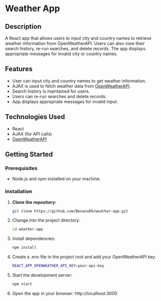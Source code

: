 # Weather App

## Description

A React app that allows users to input city and country names to retrieve weather information from OpenWeatherAPI. Users can also view their search history, re-run searches, and delete records. The app displays appropriate messages for invalid city or country names.

## Features

- User can input city and country names to get weather information.
- AJAX is used to fetch weather data from [OpenWeatherAPI](https://openweathermap.org/api).
- Search history is maintained for users.
- Users can re-run searches and delete records.
- App displays appropriate messages for invalid input.

## Technologies Used

- React
- AJAX (for API calls)
- [OpenWeatherAPI](https://openweathermap.org/api)

## Getting Started

### Prerequisites

- Node.js and npm installed on your machine.

### Installation

1. **Clone the repository:**

   ```bash
   git clone https://github.com/Benana89/weather-app.git

2. Change into the project directory:

   ```bash
   cd weather-app
   
3. Install dependencies:

   ```bash
   npm install
   
4. Create a .env file in the project root and add your OpenWeatherAPI key:

   ```bash
   REACT_APP_OPENWEATHER_API_KEY=your-api-key
   
5. Start the development server:

   ```bash
   npm start
   
6. Open the app in your browser:
http://localhost:3000
   
